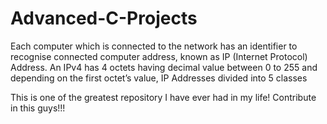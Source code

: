 # Advanced-C-Projects

Each computer which is connected to the network has an identifier to recognise connected computer address, known as IP (Internet Protocol) Address.
An IPv4 has 4 octets having decimal value between 0 to 255 and depending on the first octet’s value, IP Addresses divided into 5 classes

This is one of the greatest repository I have ever had in my life!
Contribute in this guys!!!
